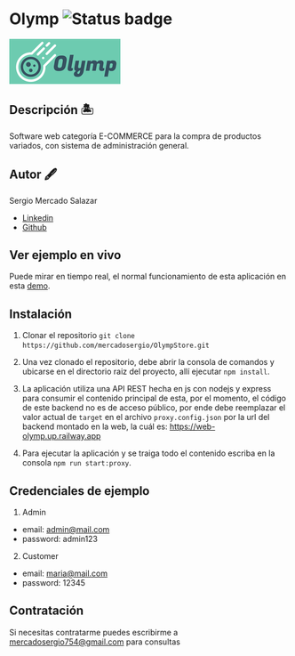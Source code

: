 # Olymp ![Status badge](https://img.shields.io/badge/status-in%20progress-yellow)

![olymp-logo](https://raw.githubusercontent.com/Sergio1-Git/OlympStore/main/src/assets/images/olymp-logo.png)

## Descripción 🏝️

Software web categoría E-COMMERCE para la compra de productos variados, con sistema de administración general.

## Autor 🖋️

Sergio Mercado Salazar

- [Linkedin](https://www.linkedin.com/in/devsergiom/)
- [Github](https://github.com/mercadosergio)

## Ver ejemplo en vivo

Puede mirar en tiempo real, el normal funcionamiento de esta aplicación en esta [demo][site].

[site]: https://calm-mandazi-cb4160.netlify.app/

## Instalación

1. Clonar el repositorio
   `git clone https://github.com/mercadosergio/OlympStore.git`

2. Una vez clonado el repositorio, debe abrir la consola de comandos y ubicarse en el directorio raiz del proyecto, allí ejecutar `npm install`.

3. La aplicación utiliza una API REST hecha en js con nodejs y express para consumir el contenido principal de esta, por el momento, el código de este backend no es de acceso público, por ende debe reemplazar el valor actual de `target` en el archivo `proxy.config.json` por la url del backend montado en la web, la cuál es: https://web-olymp.up.railway.app

4. Para ejecutar la aplicación y se traiga todo el contenido escriba en la consola `npm run start:proxy`.

## Credenciales de ejemplo

1. Admin

- email: admin@mail.com
- password: admin123

2. Customer

- email: maria@mail.com
- password: 12345

## Contratación

Si necesitas contratarme puedes escribirme a mercadosergio754@gmail.com para consultas
